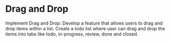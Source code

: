 # Drag and Drop
Implement Drag and Drop: Develop a feature that allows users to drag and drop items within a list. Create a todo list where user can drag and drop the items into tabs like todo, in-progress, review, done and closed.


